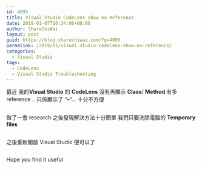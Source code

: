 ```yaml
---
id: 4095
title: Visual Studio CodeLens show no Reference
date: 2019-01-07T10:34:06+08:00
author: ShareChiWai
layout: post
guid: https://blog.sharechiwai.com/?p=4095
permalink: /2019/01/visual-studio-codelens-show-no-reference/
categories:
  - Visual Studio
tags:
  - CodeLens
  - Visual Studio Troubleshooting
---
```


最近 我的**Visual Studio** 的 **CodeLens** 沒有再顯示 **Class**/ **Method** 有多 reference ..
只係顯示了 &#8220;**&#8211;**&#8220;... 十分不方便 <figure class="wp-block-image">

<img src="https://i0.wp.com/blog.sharechiwai.com/wp-content/uploads/2019/01/image-6.png?w=625&#038;ssl=1" alt="" class="wp-image-4097" data-recalc-dims="1" /> </figure>

做了一會 research 之後發現解決方法十分簡單
我們只要洗除電腦的 **Temporary files**

<figure class="wp-block-image">

<img src="https://i2.wp.com/blog.sharechiwai.com/wp-content/uploads/2019/01/image-5.png?w=625&#038;ssl=1" alt="" class="wp-image-4096" srcset="https://i2.wp.com/blog.sharechiwai.com/wp-content/uploads/2019/01/image-5.png?w=375 375w, https://i2.wp.com/blog.sharechiwai.com/wp-content/uploads/2019/01/image-5.png?resize=248%2C300 248w" sizes="(max-width: 375px) 100vw, 375px" data-recalc-dims="1" /> </figure>

之後重新開啟 Visual Studio
便可以了

<figure class="wp-block-image">

<img src="https://i2.wp.com/blog.sharechiwai.com/wp-content/uploads/2019/01/image-7.png?w=625&#038;ssl=1" alt="" class="wp-image-4098" data-recalc-dims="1" /> </figure>

Hope you find it useful
